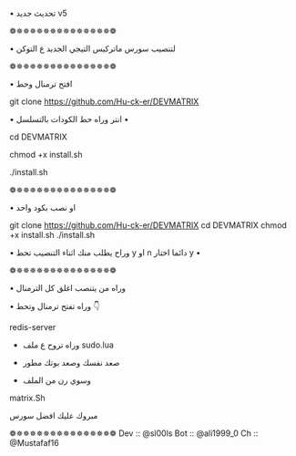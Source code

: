 • تحديث جديد v5 

❁✵✵✵✵✵✵✵✵✵✵✵✵✵✵❁

• لتنصيب سورس ماتركيس التيجي الجديد ع التوكن

❁✵✵✵✵✵✵✵✵✵✵✵✵✵✵❁

• افتح ترمنال وحط

git clone https://github.com/Hu-ck-er/DEVMATRIX 

• انتر وراه حط الكودات بالتسلسل •

 cd DEVMATRIX 

 chmod +x install.sh 


 ./install.sh

❁✵✵✵✵✵✵✵✵✵✵✵✵✵✵❁


• او نصب بكود واحد

git clone https://github.com/Hu-ck-er/DEVMATRIX                                                                                                                                                                 cd DEVMATRIX                                                                                                                                                                                                                                         chmod +x install.sh                                                                                                                                                                                                                                   ./install.sh

• وراح يطلب منك اثناء التنصيب تحط y او n دائما اختار y •

❁✵✵✵✵✵✵✵✵✵✵✵✵✵✵❁

• وراه من يتنصب اغلق كل الترمنال

• وراه تفتح ترمنال وتحط 👇

redis-server

- وراه تروح ع ملف sudo.lua

- صعد نفسك وصعد بوتك مطور

-  وسوي رن من الملف

matrix.Sh

مبروك عليك افضل سورس

❁✵✵✵✵✵✵✵✵✵✵✵✵✵✵❁
Dev :: @sl00ls
Bot :: @ali1999_0
Ch :: @Mustafaf16
